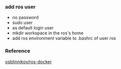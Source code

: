 ### add ros user
* no password
* sudo user
* as default login user
* mkdir  workspace in the ros's home
* add ros environment variable to .bashrc of user ros

### Reference
[osblinnikov/ros-docker](https://github.com/osblinnikov/ros-docker)
